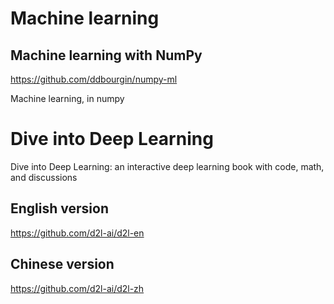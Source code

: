 # Machine learning

## Machine learning with NumPy

https://github.com/ddbourgin/numpy-ml

Machine learning, in numpy

# Dive into Deep Learning

Dive into Deep Learning: an interactive deep learning book with code, math, and discussions

## English version

https://github.com/d2l-ai/d2l-en

## Chinese version

https://github.com/d2l-ai/d2l-zh
